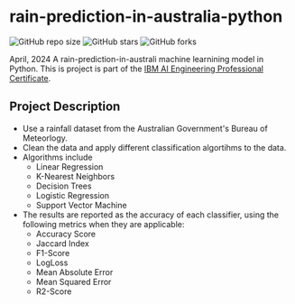 # rain-prediction-in-australia-python
![GitHub repo size](https://img.shields.io/github/repo-size/evanch98/rain-prediction-in-australia-python)
![GitHub stars](https://img.shields.io/github/stars/evanch98/rain-prediction-in-australia-python)
![GitHub forks](https://img.shields.io/github/forks/evanch98/rain-prediction-in-australia-python)

April, 2024
A rain-prediction-in-australi machine learnining model in Python. This is project is part of the [IBM AI Engineering Professional Certificate](https://www.coursera.org/professional-certificates/ai-engineer).

## Project Description
- Use a rainfall dataset from the Australian Government's Bureau of Meteorlogy.
- Clean the data and apply different classification algortihms to the data.
- Algorithms include
  - Linear Regression
  - K-Nearest Neighbors
  - Decision Trees
  - Logistic Regression
  - Support Vector Machine
- The results are reported as the accuracy of each classifier, using the following metrics when they are applicable:
  - Accuracy Score
  - Jaccard Index
  - F1-Score
  - LogLoss
  - Mean Absolute Error
  - Mean Squared Error
  - R2-Score
